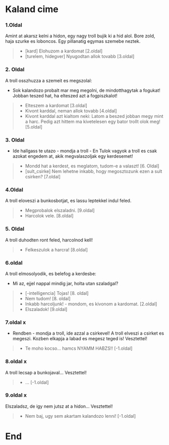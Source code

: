 # Kaland cime

### 1.Oldal
Amint at akarsz kelni a hidon, egy nagy troll bujik ki a hid alol.
Bore zold, haja szurke es loboncos. Egy pillanatig egymas szemebe neztek.
> * [kard] Elohuzom a kardomat [2.oldal]
> * [turelem, hidegver] Nyugodtan allok tovabb [3.oldal]

### 2. Oldal
A troll osszhuzza a szemeit es megszolal:
 - Sok kalandozo probalt mar meg megolni, de mindotthagytak a fogukat!
 Jobban teszed hat, ha elteszed azt a fogpiszkalot!
 > * Elteszem a kardomat [3.oldal]
 > * Kivont karddal, neman allok tovabb [4.oldal]
 > * Kivont karddal azt kialtom neki: Latom a beszed jobban megy mint
a harc. Pedig azt hittem ma kivetelesen egy bator trollt olok meg! [5.oldal]

### 3. Oldal
- Ide hallgass te utazo - mondja a troll - En Tulok vagyok a troll
es csak azokat engedem at, akik megvalaszoljak egy kerdesemet!
> * Mondd hat a kerdest, es meglatom, tudom-e a valaszt! [6. Oldal]
> * [sult_csirke] Nem lehetne inkabb, hogy megosztozunk ezen a sult csirken? [7.oldal]

### 4.Oldal
A troll eloveszi a bunkosbotjat, es lassu leptekkel indul feled.
> * Megprobalok elszaladni. [9.oldal]
> * Harcolok vele. [8.oldal]

### 5. Oldal
A troll duhodten ront feled, harcolnod kell!
> * Felkeszulok a harcra! [8.oldal]

### 6.oldal
A troll elmosolyodik, es belefog a kerdesbe:
- Mi az, ejjel nappal mindig jar, holta utan szaladgal?
> * [-intelligencia] Tojas! [8. oldal]
> * Nem tudom! [8. oldal]
> * Inkabb harcoljunk! - mondom, es kivonom a kardomat. [2.oldal]
> * Elszaladok! [9.oldal]

### 7.oldal x
- Rendben - mondja a troll, ide azzal a csirkevel!
A troll elveszi a csirket es megeszi. Kozben elkapja a labad es megesz teged is! Vesztettel!
> * Te moho kocso... hamcs NYAMM HABZS!! [-1.oldal]

### 8.oldal x
A troll lecsap a bunkojaval... Vesztettel!
> * ... [-1.oldal]

### 9.oldal x
Elszaladsz, de igy nem jutsz at a hidon... Vesztettel!
> * Nem baj, ugy sem akartam kalandozo lenni! [-1.oldal]

# End